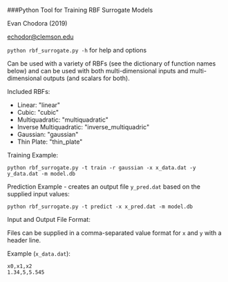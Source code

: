 ###Python Tool for Training RBF Surrogate Models

Evan Chodora (2019)

echodor@clemson.edu

`python rbf_surrogate.py -h` for help and options

Can be used with a variety of RBFs (see the dictionary of function names below) and can be used with both
multi-dimensional inputs and multi-dimensional outputs (and scalars for both).

Included RBFs:
 - Linear: "linear"
 - Cubic: "cubic"
 - Multiquadratic: "multiquadratic"
 - Inverse Multiquadratic: "inverse_multiquadric"
 - Gaussian: "gaussian"
 - Thin Plate: "thin_plate"

Training Example:

`python rbf_surrogate.py -t train -r gaussian -x x_data.dat -y y_data.dat -m model.db`

Prediction Example - creates an output file `y_pred.dat` based on the supplied input values:

`python rbf_surrogate.py -t predict -x x_pred.dat -m model.db`

Input and Output File Format:

Files can be supplied in a comma-separated value format for `x` and `y` with a header line.

Example (`x_data.dat`):

```
x0,x1,x2
1.34,5,5.545
```

